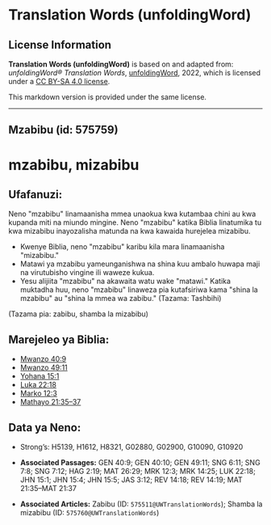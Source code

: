 # Translation Words (unfoldingWord)

## License Information

**Translation Words (unfoldingWord)** is based on and adapted from: _unfoldingWord® Translation Words_, [unfoldingWord](https://unfoldingword.org/utw), 2022, which is licensed under a [CC BY-SA 4.0 license](https://creativecommons.org/licenses/by-sa/4.0/legalcode.en).

This markdown version is provided under the same license.



--------------------------------

## Mzabibu (id: 575759)

mzabibu, mizabibu
=================

Ufafanuzi:
----------

Neno "mzabibu" linamaanisha mmea unaokua kwa kutambaa chini au kwa kupanda miti na miundo mingine. Neno "mzabibu" katika Biblia linatumika tu kwa mizabibu inayozalisha matunda na kwa kawaida hurejelea mizabibu.

* Kwenye Biblia, neno "mzabibu" karibu kila mara linamaanisha "mizabibu."
* Matawi ya mzabibu yameunganishwa na shina kuu ambalo huwapa maji na virutubisho vingine ili waweze kukua.
* Yesu alijiita "mzabibu" na akawaita watu wake "matawi." Katika muktadha huu, neno "mzabibu" linaweza pia kutafsiriwa kama "shina la mzabibu" au "shina la mmea wa zabibu." (Tazama: Tashbihi)

(Tazama pia: zabibu, shamba la mizabibu)

Marejeleo ya Biblia:
--------------------

* [Mwanzo 40:9](https://ref.ly/Gen40:9)
* [Mwanzo 49:11](https://ref.ly/Gen49:11)
* [Yohana 15:1](https://ref.ly/John15:1)
* [Luka 22:18](https://ref.ly/Luke22:18)
* [Marko 12:3](https://ref.ly/Mark12:3)
* [Mathayo 21:35–37](https://ref.ly/Matt21:35-Matt21:37)

Data ya Neno:
-------------

* Strong’s: H5139, H1612, H8321, G02880, G02900, G10090, G10920

* **Associated Passages:** GEN 40:9; GEN 40:10; GEN 49:11; SNG 6:11; SNG 7:8; SNG 7:12; HAG 2:19; MAT 26:29; MRK 12:3; MRK 14:25; LUK 22:18; JHN 15:1; JHN 15:4; JHN 15:5; JAS 3:12; REV 14:18; REV 14:19; MAT 21:35–MAT 21:37
* **Associated Articles:** Zabibu (ID: `575511@UWTranslationWords`); Shamba la mizabibu (ID: `575760@UWTranslationWords`)

